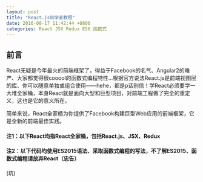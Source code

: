 ```yaml
---
layout: post
title: "React.js初学者教程"
date: 2016-08-17 11:42:44 +0800
categories: React JSX Redux ES6 函数式
---
```


## 前言

React无疑是今年最火的前端框架了，得益于Facebook的名气、Angular2的难产、大家都觉得很cooool的函数式编程特性...根据官方说法React.js是前端视图层的库、你可以随意单独或组合使用——hehe，都是p话别信！学React必须要学一大堆全家桶，本身React就是面向大型和巨型项目，对前端工程做了完全的重定义，这也是它的意义所在。

简单来说，React全家桶为你提供了Facebook构建巨型Web应用的前端框架，它是全新的前端最佳实践。

#### 注1：以下React均指React全家桶，包括React.js、JSX、Redux

#### 注2：以下代码均使用ES2015语法、采取函数式编程的写法，不了解ES2015、函数式编程请放弃React（忠告）

(坑)

